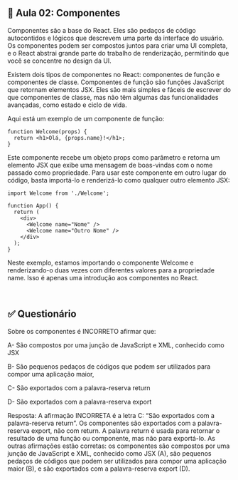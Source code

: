 ## 📝 Aula 02: Componentes
Componentes são a base do React. Eles são pedaços de código autocontidos e lógicos que descrevem uma parte da interface do usuário. Os componentes podem ser compostos juntos para criar uma UI completa, e o React abstrai grande parte do trabalho de renderização, permitindo que você se concentre no design da UI.

Existem dois tipos de componentes no React: componentes de função e componentes de classe. Componentes de função são funções JavaScript que retornam elementos JSX. Eles são mais simples e fáceis de escrever do que componentes de classe, mas não têm algumas das funcionalidades avançadas, como estado e ciclo de vida.

Aqui está um exemplo de um componente de função:

```
function Welcome(props) {
  return <h1>Olá, {props.name}!</h1>;
}
```

Este componente recebe um objeto props como parâmetro e retorna um elemento JSX que exibe uma mensagem de boas-vindas com o nome passado como propriedade. Para usar este componente em outro lugar do código, basta importá-lo e renderizá-lo como qualquer outro elemento JSX:

```
import Welcome from './Welcome';

function App() {
  return (
    <div>
      <Welcome name="Nome" />
      <Welcome name="Outro Nome" />
    </div>
  );
}
```

Neste exemplo, estamos importando o componente Welcome e renderizando-o duas vezes com diferentes valores para a propriedade name. Isso é apenas uma introdução aos componentes no React.

<br>

## ✅ Questionário
Sobre os componentes é INCORRETO afirmar que:

A- São compostos por uma junção de JavaScript e XML, conhecido como JSX

B- São pequenos pedaços de códigos que podem ser utilizados para compor uma aplicação maior,

C- São exportados com a palavra-reserva return

D- São exportados com a palavra-reserva export

Resposta: A afirmação INCORRETA é a letra C: “São exportados com a palavra-reserva return”. Os componentes são exportados com a palavra-reserva export, não com return. A palavra return é usada para retornar o resultado de uma função ou componente, mas não para exportá-lo. As outras afirmações estão corretas: os componentes são compostos por uma junção de JavaScript e XML, conhecido como JSX (A), são pequenos pedaços de códigos que podem ser utilizados para compor uma aplicação maior (B), e são exportados com a palavra-reserva export (D).